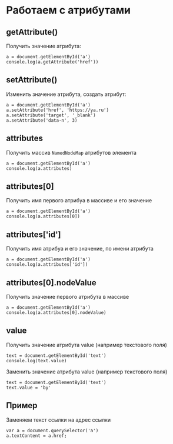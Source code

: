 # Работаем с атрибутами

## getAttribute()
Получить значение атрибута:

    a = document.getElementById('a')
    console.log(a.getAttribute('href'))

## setAttribute()
Изменить значение атрибута, создать атрибут:

    a = document.getElementById('a')
    a.setAttribute('href', 'https://ya.ru')
    a.setAttribute('target', '_blank')
    a.setAttribute('data-n', 3)

## attributes
Получить массив `NamedNodeMap` атрибутов элемента

    a = document.getElementById('a')
    console.log(a.attributes)

## attributes[0]
Получить имя первого атрибуа в массиве и его значение

    a = document.getElementById('a')
    console.log(a.attributes[0])

## attributes['id']
Получить имя атрибуа и его значение, по имени атрибута

    a = document.getElementById('a')
    console.log(a.attributes['id'])

## attributes[0].nodeValue
Получить значение первого атрибута в массиве

    a = document.getElementById('a')
    console.log(a.attributes[0].nodeValue)

## value
Получить значение атрибута value (например текстового поля)

    text = document.getElementById('text')
    console.log(text.value)

Заменить значение атрибута value (например текстового поля)

    text = document.getElementById('text')
    text.value = 'by'

## Пример
Заменяем текст ссылки на адрес ссылки

    var a = document.querySelector('a')
    a.textContent = a.href;
